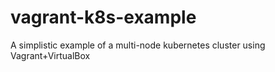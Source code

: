 # vagrant-k8s-example

A simplistic example of a multi-node kubernetes cluster using Vagrant+VirtualBox
